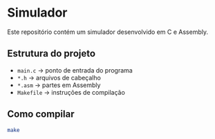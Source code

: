 # Simulador

Este repositório contém um simulador desenvolvido em C e Assembly.

## Estrutura do projeto
- `main.c` → ponto de entrada do programa
- `*.h` → arquivos de cabeçalho
- `*.asm` → partes em Assembly
- `Makefile` → instruções de compilação

## Como compilar
```bash
make
